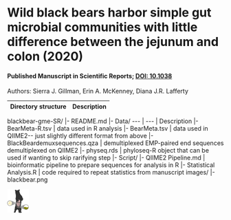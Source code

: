 # Wild black bears harbor simple gut microbial communities with little difference between the jejunum and colon (2020)
#### Published Manuscript in Scientific Reports; [DOI: 10.1038](https://doi.org/10.1038/s41598-020-77282-w)
Authors: Sierra J. Gillman, Erin A. McKenney, Diana J.R. Lafferty

Directory structure | Description
--- | ---
blackbear-gme-SR/
  |- README.md
  |- Data/
  --- | --- | Description
    |- BearMeta-R.tsv | data used in R analysis
    |- BearMeta.tsv | data used in QIIME2-- just slightly different format from above
    |- BlackBeardemuxsequences.qza | demultiplexed EMP-paired end sequences demultiplexed on QIIME2
    |- physeq.rds | phyloseq-R object that can be used if wanting to skip rarifying step
  |- Script/
    |- QIIME2 Pipeline.md | bioinformatic pipeline to prepare sequences for analysis in R
    |- Statistical Analysis.R | code required to repeat statistics from manuscript
   images/
    |-blackbear.png


<img src="images/blackbear.png" width="50" />


